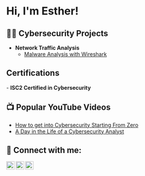 <h1>Hi, I'm Esther! <br/><a href="https://github.com/eadey"></a> <a href="https://www.linkedin.com/in/estheradeyemi/"></a> </h1>

<h2>👨‍💻 Cybersecurity Projects</h2>

- <b>Network Traffic Analysis </b>
  - [ Malware Analysis with Wireshark](https://github.com/eadey/MalwareAnalysis)
 
<h2> Certifications</h2>
- <b>ISC2 Certified in Cybersecurity </b>

<h2>📺 Popular YouTube Videos</h2>

- [How to get into Cybersecurity Starting From Zero](https://www.youtube.com/watch?v=a83ASGn_V_s)
- [A Day in the Life of a Cybersecurity Analyst](https://www.youtube.com/watch?v=uHy3oM7NnoU)

<h2> 🤳 Connect with me:</h2>

[<img align="left" alt="EstherAdeyemi | YouTube" width="22px" src="https://cdn.jsdelivr.net/npm/simple-icons@v3/icons/youtube.svg" />][youtube]
[<img align="left" alt="EstherAdeyemi | LinkedIn" width="22px" src="https://cdn.jsdelivr.net/npm/simple-icons@v3/icons/linkedin.svg" />][linkedin]
[<img align="left" alt="EstherAdeyemi | Instagram" width="22px" src="https://cdn.jsdelivr.net/npm/simple-icons@v3/icons/instagram.svg" />][instagram]


[youtube]: https://www.youtube.com
[linkedin]: https://linkedin.com/in
[instagram]: https://www.instagram.com
<!--
**joshmadakor1/joshmadakor1** is a ✨ _special_ ✨ repository because its `README.md` (this file) appears on your GitHub profile.

Here are some ideas to get you started:

- 🔭 I’m currently working on ...
- 🌱 I’m currently learning ...
- 👯 I’m looking to collaborate on ...
- 🤔 I’m looking for help with ...
- 💬 Ask me about ...
- 📫 How to reach me: ...
- 😄 Pronouns: ...
- ⚡ Fun fact: ...
-->
